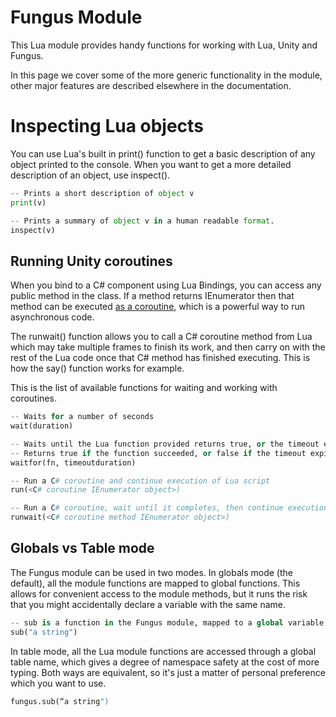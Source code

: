 # Fungus Module

This Lua module provides handy functions for working with Lua, Unity and Fungus. 

In this page we cover some of the more generic functionality in the module, other major features are described elsewhere in the documentation.

# Inspecting Lua objects

You can use Lua's built in print() function to get a basic description of any object printed to the console. When you want to get a more detailed description of an object, use inspect().

```python
-- Prints a short description of object v
print(v)

-- Prints a summary of object v in a human readable format.
inspect(v)
```

## Running Unity coroutines

When you bind to a C# component using Lua Bindings, you can access any public method in the class. If a method returns IEnumerator then that method can be executed [as a coroutine](http://docs.unity3d.com/Manual/Coroutines.html), which is a powerful way to run asynchronous code. 

The runwait() function allows you to call a C# coroutine method from Lua which may take multiple frames to finish its work, and then carry on with the rest of the Lua code once that C# method has finished executing. This is how the say() function works for example.

This is the list of available functions for waiting and working with coroutines.


```python
-- Waits for a number of seconds
wait(duration)

-- Waits until the Lua function provided returns true, or the timeout expires.
-- Returns true if the function succeeded, or false if the timeout expired
waitfor(fn, timeoutduration)

-- Run a C# coroutine and continue execution of Lua script
run(<C# coroutine IEnumerator object>)

-- Run a C# coroutine, wait until it completes, then continue execution of Lua script
runwait(<C# coroutine method IEnumerator object>)
```

## Globals vs Table mode

The Fungus module can be used in two modes.  In globals mode (the default), all the module functions are mapped to global functions. This allows for convenient access to the module methods, but it runs the risk that you might accidentally declare a variable with the same name.

```python
-- sub is a function in the Fungus module, mapped to a global variable
sub("a string")
```

In table mode, all the Lua module functions are accessed through a global table name, which gives a degree of namespace safety at the cost of more typing. Both ways are equivalent, so it's just a matter of personal preference which you want to use.

```python
fungus.sub(“a string")
```